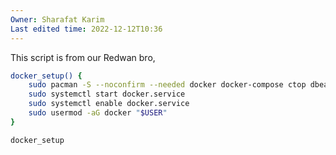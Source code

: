 ```yaml
---
Owner: Sharafat Karim
Last edited time: 2022-12-12T10:36
---
```

This script is from our Redwan bro,

```Bash
docker_setup() {
    sudo pacman -S --noconfirm --needed docker docker-compose ctop dbeaver
    sudo systemctl start docker.service
    sudo systemctl enable docker.service
    sudo usermod -aG docker "$USER"
}

docker_setup
```